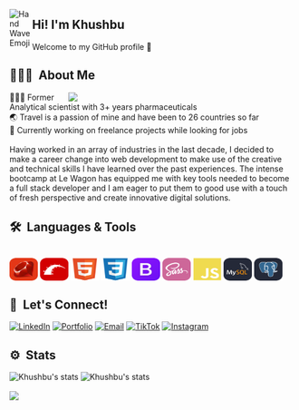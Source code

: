 <img alt="Hand Wave Emoji" src="https://i.ibb.co/XW2xZvG/Hand-Wave.gif" width='40' align="left"/><h2>Hi! I'm Khushbu</h2>


Welcome to my GitHub profile 🫡

## 👩🏻‍💻 &nbsp;About Me 
<img align='right' src='https://media0.giphy.com/media/v1.Y2lkPTc5MGI3NjExYXM4cWx2OTVucDdzbXlzaTljdXh5azJpZ2tncWl2ejc4ajRzc3NlMCZlcD12MV9pbnRlcm5hbF9naWZfYnlfaWQmY3Q9Zw/L1R1tvI9svkIWwpVYr/giphy.gif' width='400'>
👩🏻‍🔬 Former Analytical scientist with 3+ years pharmaceuticals  <br>
🌏 Travel is a passion of mine and have been to 26 countries so far <br>
🌱 Currently working on freelance projects while looking for jobs <br>
  <br>
  Having worked in an array of industries in the last decade, I decided to make a career change into web development to make use of the creative and technical skills I have learned   over the past experiences. The intense bootcamp at Le Wagon has equipped me with key tools needed to become a full stack developer and I am eager to put them to good use with a     touch of fresh perspective and create innovative digital solutions.

## 🛠 &nbsp;Languages & Tools
  <div style="display: inline_block"><br>
    <img align="center" alt="Ruby" height="40" width="50" src="https://raw.githubusercontent.com/tandpfun/skill-icons/main/icons/Ruby.svg">
    <img align="center" alt="Rails" height="40" width="50" src="https://raw.githubusercontent.com/tandpfun/skill-icons/main/icons/Rails.svg">
    <img align="center" alt="HTML" height="40" width="50" src="https://raw.githubusercontent.com/devicons/devicon/master/icons/html5/html5-original.svg">
    <img align="center" alt="CSS" height="40" width="50" src="https://raw.githubusercontent.com/devicons/devicon/master/icons/css3/css3-original.svg">
    <img align="center" alt="Bootstrap" height="40" width="50" src="https://raw.githubusercontent.com/tandpfun/skill-icons/main/icons/Bootstrap.svg">
    <img align="center" alt="Sass" height="40" width="50" src="https://raw.githubusercontent.com/tandpfun/skill-icons/main/icons/Sass.svg">
    <img align="center" alt="Js" height="40" width="50" src="https://raw.githubusercontent.com/devicons/devicon/master/icons/javascript/javascript-plain.svg">
    <img align="center" alt="MySQL" height="40" width="50" src="https://raw.githubusercontent.com/tandpfun/skill-icons/main/icons/MySQL-Dark.svg">
    <img align="center" alt="PostgreSQL" height="40" width="50" src="https://raw.githubusercontent.com/tandpfun/skill-icons/main/icons/PostgreSQL-Dark.svg">
  </div>

  
  ## 📱 &nbsp;Let's Connect!
  
  [![LinkedIn](https://img.shields.io/badge/LinkedIn-%230077B5.svg?style=for-the-badge&logo=linkedin&logoColor=white)](https://www.linkedin.com/in/khushbu-v-139033149/) 
  [![Portfolio](https://img.shields.io/badge/Portfolio-yellow?style=for-the-badge&logoColor=white)]([https://torch-apartment-9ec.notion.site/Khushbu-V-Portfolio-16a4c2205970802a89f0f8f31450d8df](https://vohok001.github.io/portfolio-v2/)) 
  [![Email](https://img.shields.io/badge/Email-D14836?style=for-the-badge&logo=gmail&logoColor=white)](mailto:khushbuvohora@gmail.com)
  [![TikTok](https://img.shields.io/badge/TikTok-%23000000.svg?style=for-the-badge&logo=tiktok&logoColor=white)](https://tiktok.com/@khushbuvohora)
  [![Instagram](https://img.shields.io/badge/Instagram-E4405F?style=for-the-badge&logo=instagram&logoColor=white)](https://instagram.com/khushbuvohora) 

  
  ## ⚙️ &nbsp;Stats
  <div >
   <img src="https://github-readme-stats.vercel.app/api?username=vohok001&show_icons=true&theme=synthwave" alt="Khushbu's stats" height='170'>
   <img src="https://github-readme-stats.vercel.app/api/top-langs/?username=vohok001&layout=compact&theme=tokyonight" alt="Khushbu's stats" height='170'  >
  </div>
  <br>
  <img src="https://komarev.com/ghpvc/?username=vohok001&color=blueviolet" clat="Page views counter" width='170' >
  

<!--
**Vohok001/vohok001** is a ✨ _special_ ✨ repository because its `README.md` (this file) appears on your GitHub profile.

Here are some ideas to get you started:

- 🔭 I’m currently working on ...
- 🌱 I’m currently learning ...
- 👯 I’m looking to collaborate on ...
- 🤔 I’m looking for help with ...
- 💬 Ask me about ...
- 📫 How to reach me: ...
- 😄 Pronouns: ...
- ⚡ Fun fact: ...
-->

